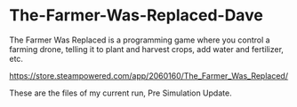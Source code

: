 # The-Farmer-Was-Replaced-Dave

The Farmer Was Replaced is a programming game where you control a farming drone, telling it to plant and harvest crops, add water and fertilizer, etc.

https://store.steampowered.com/app/2060160/The_Farmer_Was_Replaced/

These are the files of my current run, Pre Simulation Update.
